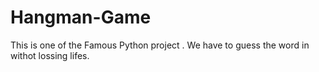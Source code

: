 # Hangman-Game
This is one of the Famous Python project . We have to guess the word in withot lossing lifes.
